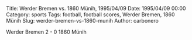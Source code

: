 Title: Werder Bremen vs. 1860 Münih, 1995/04/09
Date: 1995/04/09 00:00
Category: sports
Tags: football, football scores, Werder Bremen, 1860 Münih
Slug: werder-bremen-vs-1860-munih
Author: carbonero


Werder Bremen 2 - 0 1860 Münih
